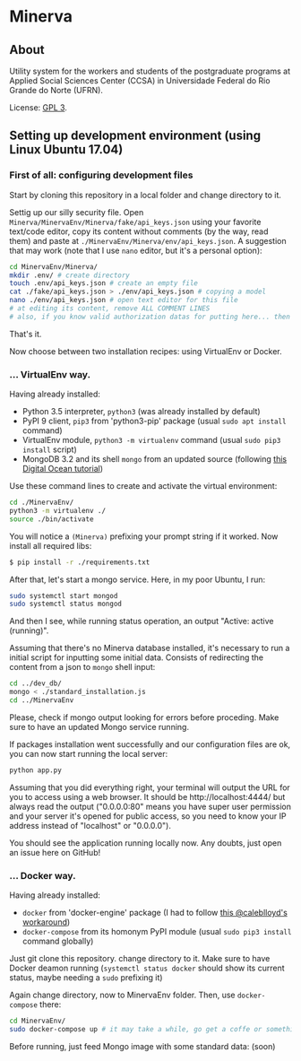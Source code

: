 # Minerva

## About

Utility system for the workers and students of the postgraduate programs at Applied Social 
Sciences Center (CCSA) in Universidade Federal do Rio Grande do Norte (UFRN).

License: [GPL 3](./LICENSE).

## Setting up development environment (using Linux Ubuntu 17.04)
### First of all: configuring development files

Start by cloning this repository in a local folder and change directory to it.

Settig up our silly security file. Open ```Minerva/MinervaEnv/Minerva/fake/api_keys.json``` using your 
favorite text/code editor, copy its content without comments (by the way, read them) 
and paste at ```./MinervaEnv/Minerva/env/api_keys.json```.
A suggestion that may work (note that I use ```nano``` editor, but it's a personal option):

```sh
cd MinervaEnv/Minerva/
mkdir .env/ # create directory
touch .env/api_keys.json # create an empty file
cat ./fake/api_keys.json > ./env/api_keys.json # copying a model 
nano ./env/api_keys.json # open text editor for this file
# at editing its content, remove ALL COMMENT LINES
# also, if you know valid authorization datas for putting here... then do it!
```

That's it.

Now choose between two installation recipes: using VirtualEnv or Docker.

### ... VirtualEnv way.

Having already installed:
  - Python 3.5 interpreter, ```python3``` (was already installed by default)
  - PyPI 9 client, ```pip3``` from 'python3-pip' package (usual ```sudo apt install``` command)
  - VirtualEnv module, ```python3 -m virtualenv``` command (usual ```sudo pip3 install``` script)
  - MongoDB 3.2 and its shell ```mongo``` from an updated source (following [this Digital Ocean tutorial](https://www.digitalocean.com/community/tutorials/como-instalar-o-mongodb-no-ubuntu-16-04-pt))

Use these command lines to create and activate the virtual environment:

```sh
cd ./MinervaEnv/
python3 -m virtualenv ./
source ./bin/activate
```

You will notice a ```(Minerva)``` prefixing your prompt string if it worked.
Now install all required libs:

```sh
$ pip install -r ./requirements.txt
```

After that, let's start a mongo service. Here, in my poor Ubuntu, I run:

```sh
sudo systemctl start mongod
sudo systemctl status mongod
```

And then I see, while running status operation, an output "Active: active (running)".

Assuming that there's no Minerva database installed, it's necessary to run a initial script for inputting
some initial data.
Consists of redirecting the content from a json to ```mongo``` shell input:

```sh
cd ../dev_db/
mongo < ./standard_installation.js
cd ../MinervaEnv
```

Please, check if mongo output looking for errors before proceding. Make sure to have an updated
Mongo service running.

If packages installation went successfully and our configuration files are ok, you can
now start running the local server:

```sh
python app.py
```

Assuming that you did everything right, your terminal will output the URL for you to access using a web browser.
It should be http://localhost:4444/ but always read the output ("0.0.0.0:80" means you have super user
permission and your server it's opened for public access, so you need to know your IP address instead of "localhost" or "0.0.0.0").

You should see the application running locally now. Any doubts, just open an issue here on GitHub!

### ... Docker way.

Having already installed:
  - ```docker``` from 'docker-engine' package (I had to follow [this @caleblloyd's workaround](https://github.com/moby/moby/issues/32423))
  - ```docker-compose``` from its homonym PyPI module (usual ```sudo pip3 install``` command globally)

Just git clone this repository. change directory to it. Make sure to have Docker deamon running (```systemctl status docker``` should show its current status, maybe needing a ```sudo``` prefixing it)

Again change directory, now to MinervaEnv folder. Then, use ```docker-compose``` there:

```sh
cd MinervaEnv/
sudo docker-compose up # it may take a while, go get a coffe or something
```

Before running, just feed Mongo image with some standard data:
(soon)
